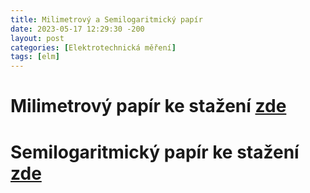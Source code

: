 ```yaml
---
title: Milimetrový a Semilogaritmický papír
date: 2023-05-17 12:29:30 -200
layout: post
categories: [Elektrotechnická měření]
tags: [elm]
---
```


# Milimetrový papír ke stažení [zde](../../download/elm/Milimetrovy_papir.pdf)

# Semilogaritmický papír ke stažení [zde](../../download/elm/Semilogaritmicky_papir.pdf)
